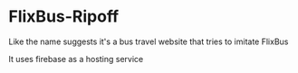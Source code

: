 # FlixBus-Ripoff
Like the name suggests it's a bus travel website that tries to imitate FlixBus

It uses firebase as a hosting service
